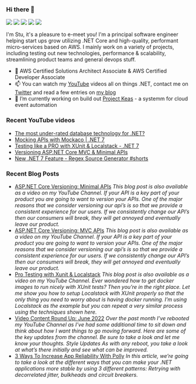 ### Hi there 👋

[![](https://img.shields.io/badge/-@CodeWithStu-%231DA1F2?style=flat-square&logo=twitter&logoColor=ffffff)](https://twitter.com/CodeWithStu)
[![](https://img.shields.io/badge/-CodeWithStu-white?style=flat-square&logo=discord)](https://discord.codewithstu.tv)
[![](https://img.shields.io/badge/-@im5tu-black?style=flat-square&logo=github)](https://bit.ly/im5tu-github)
[![](https://img.shields.io/badge/-CodeWithStu-red?style=flat-square&logo=youtube)](https://bit.ly/im5tu-yt-sub)
[![](https://img.shields.io/badge/-Stuart%20Blackler-blue?style=flat-square&logo=Linkedin&logoColor=white)](https://bit.ly/im5tu-li)

I'm Stu, it's a pleasure to e-meet you! I'm a principal software engineer helping start ups grow utilizing .NET Core and high-quality, performant micro-services based on AWS. I mainly work on a variety of projects, including testing out new technologies, performance & scalability, streamlining product teams and general devops stuff.

- 🌱 AWS Certified Solutions Architect Associate & AWS Certified Developer Associate
- 📫 You can watch my [YouTube](https://bit.ly/im5tu-yt-sub) videos all on things .NET, contact me on [Twitter](https://twitter.com/CodeWithStu) and read a few entries on [my blog](https://bit.ly/im5tu-articles)
- 🔭 I’m currently working on build out [Project Keas](https://github.com/projectkeas) - a systemm for cloud event automation

### Recent YouTube videos
<!--START_SECTION:youtube-->
- [The most under-rated database technology for .NET?](https:&#x2F;&#x2F;www.youtube.com&#x2F;watch?v&#x3D;NA6LXzTu4Q4)
- [Mocking APIs with Mockaco | .NET 7](https:&#x2F;&#x2F;www.youtube.com&#x2F;watch?v&#x3D;QBnXCgZFzM0)
- [Testing like a PRO with XUnit &amp; Localstack - .NET 7](https:&#x2F;&#x2F;www.youtube.com&#x2F;watch?v&#x3D;Ad7wruPBp3M)
- [Versioning ASP.NET Core MVC &amp; Minimal APIs](https:&#x2F;&#x2F;www.youtube.com&#x2F;watch?v&#x3D;YRJGKyzjFlY)
- [New .NET 7 Feature - Regex Source Generator #shorts](https:&#x2F;&#x2F;www.youtube.com&#x2F;watch?v&#x3D;6x3IYxDtpSo)
<!--END_SECTION:youtube-->
### Recent Blog Posts
<!--START_SECTION:blog-->
- [ASP.NET Core Versioning: Minimal APIs](https:&#x2F;&#x2F;im5tu.io&#x2F;article&#x2F;2022&#x2F;10&#x2F;asp.net-core-versioning-minimal-apis&#x2F;) 
*This blog post is also available as a video on my YouTube Channel.
If your API is a key part of your product you are going to want to version your APIs. One of the major reasons that we consider versioning our api’s is so that we provide a consistent experience for our users. If we consistently change our API’s then our consumers will break, they will get annoyed and eventually leave our product.*
- [ASP.NET Core Versioning: MVC APIs](https:&#x2F;&#x2F;im5tu.io&#x2F;article&#x2F;2022&#x2F;09&#x2F;asp.net-core-versioning-mvc-apis&#x2F;) 
*This blog post is also available as a video on my YouTube Channel.
If your API is a key part of your product you are going to want to version your APIs. One of the major reasons that we consider versioning our api’s is so that we provide a consistent experience for our users. If we consistently change our API’s then our consumers will break, they will get annoyed and eventually leave our product.*
- [Pro Testing with Xunit &amp; Localstack](https:&#x2F;&#x2F;im5tu.io&#x2F;article&#x2F;2022&#x2F;09&#x2F;pro-testing-with-xunit-localstack&#x2F;) 
*This blog post is also available as a video on my YouTube Channel.
Ever wondered how to get docker images to run nicely with XUnit tests? Then you’re in the right place. Let me show you how to setup Localstack with XUnit properly so that the only thing you need to worry about is having docker running. I’m using Localstack as the example but you can repeat a very similar process using the techniques shown here.*
- [Video Content Round Up: June 2022](https:&#x2F;&#x2F;im5tu.io&#x2F;article&#x2F;2022&#x2F;06&#x2F;video-content-round-up-june-2022&#x2F;) 
*Over the past month I’ve rebooted my YouTube Channel as I’ve had some additional time to sit down and think about how I want things to go moving forward. Here are some of the key updates from the channel. Be sure to take a look and let me know your thoughts.
Style Updates As with any reboot, you take a look at what’s there initially and see what can be improved.*
- [3 Ways To Increase App Reliability With Polly](https:&#x2F;&#x2F;im5tu.io&#x2F;article&#x2F;2022&#x2F;02&#x2F;3-ways-to-increase-app-reliability-with-polly&#x2F;) 
*In this article, we’re going to take a look at the different ways that you can make your .NET applications more stable by using 3 different patterns: Retrying with decorrelated jitter, bulkheads and circuit breakers.*
<!--END_SECTION:blog-->
